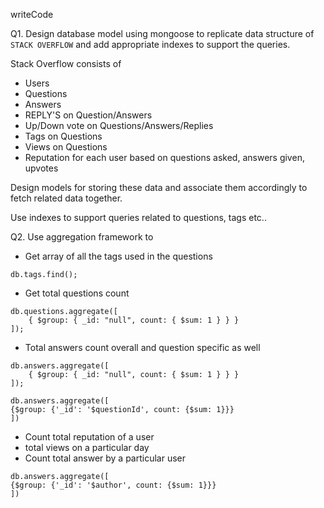 writeCode

Q1. Design database model using mongoose to replicate data structure of `STACK OVERFLOW` and add appropriate indexes to support the queries.

Stack Overflow consists of

- Users
- Questions
- Answers
- REPLY'S on Question/Answers
- Up/Down vote on Questions/Answers/Replies
- Tags on Questions
- Views on Questions
- Reputation for each user based on questions asked, answers given, upvotes

Design models for storing these data and associate them accordingly to fetch related data together.

Use indexes to support queries related to questions, tags etc..

Q2. Use aggregation framework to

- Get array of all the tags used in the questions

```
db.tags.find();

```

- Get total questions count

```
db.questions.aggregate([
    { $group: { _id: "null", count: { $sum: 1 } } }
]);

```

- Total answers count overall and question specific as well

```
db.answers.aggregate([
    { $group: { _id: "null", count: { $sum: 1 } } }
]);

db.answers.aggregate([
{$group: {'_id': '$questionId', count: {$sum: 1}}}
])
```

- Count total reputation of a user
- total views on a particular day
- Count total answer by a particular user

```
db.answers.aggregate([
{$group: {'_id': '$author', count: {$sum: 1}}}
])
```
